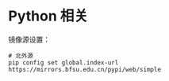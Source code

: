 # Python 相关

镜像源设置：

```
# 北外源
pip config set global.index-url https://mirrors.bfsu.edu.cn/pypi/web/simple
```
